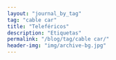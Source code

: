 ```yaml
---
layout: "journal_by_tag"
tag: "cable car"
title: "Teleféricos"
description: "Etiquetas"
permalink: "/blog/tag/cable car/"
header-img: "img/archive-bg.jpg"
---
```

